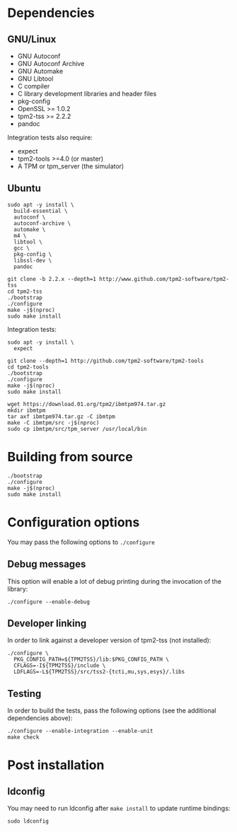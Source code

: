 # Dependencies

## GNU/Linux
* GNU Autoconf
* GNU Autoconf Archive
* GNU Automake
* GNU Libtool
* C compiler
* C library development libraries and header files
* pkg-config
* OpenSSL >= 1.0.2
* tpm2-tss >= 2.2.2
* pandoc

Integration tests also require:
* expect
* tpm2-tools >=4.0 (or master)
* A TPM or tpm_server (the simulator)

## Ubuntu
```
sudo apt -y install \
  build-essential \
  autoconf \
  autoconf-archive \
  automake \
  m4 \
  libtool \
  gcc \
  pkg-config \
  libssl-dev \
  pandoc

git clone -b 2.2.x --depth=1 http://www.github.com/tpm2-software/tpm2-tss
cd tpm2-tss
./bootstrap
./configure
make -j$(nproc)
sudo make install
```

Integration tests:
```
sudo apt -y install \
  expect

git clone --depth=1 http://github.com/tpm2-software/tpm2-tools
cd tpm2-tools
./bootstrap
./configure
make -j$(nproc)
sudo make install

wget https://download.01.org/tpm2/ibmtpm974.tar.gz
mkdir ibmtpm
tar axf ibmtpm974.tar.gz -C ibmtpm
make -C ibmtpm/src -j$(nproc)
sudo cp ibmtpm/src/tpm_server /usr/local/bin
```

# Building from source
```
./bootstrap
./configure
make -j$(nproc)
sudo make install
```

# Configuration options
You may pass the following options to `./configure`

## Debug messages
This option will enable a lot of debug printing during the invocation of the
library:
```
./configure --enable-debug
```

## Developer linking
In order to link against a developer version of tpm2-tss (not installed):
```
./configure \
  PKG_CONFIG_PATH=${TPM2TSS}/lib:$PKG_CONFIG_PATH \
  CFLAGS=-I${TPM2TSS}/include \
  LDFLAGS=-L${TPM2TSS}/src/tss2-{tcti,mu,sys,esys}/.libs 
```

## Testing
In order to build the tests, pass the following options
(see the additional dependencies above):
```
./configure --enable-integration --enable-unit
make check
```

# Post installation

## ldconfig
You may need to run ldconfig after `make install` to update runtime bindings:
```
sudo ldconfig
```
